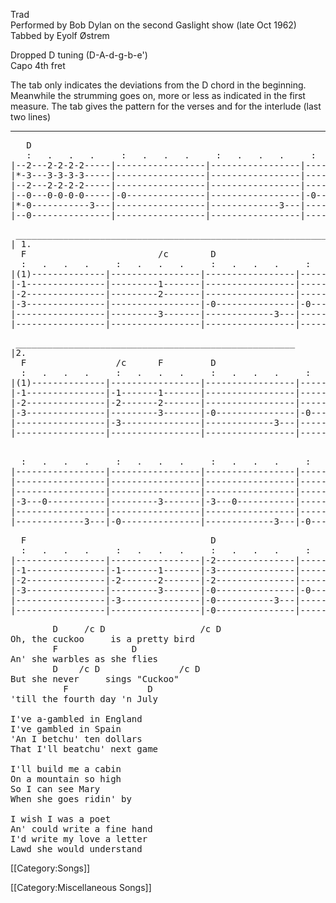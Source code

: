 Trad<br>
Performed by Bob Dylan on the second Gaslight show (late Oct 1962)<br>
Tabbed by Eyolf Østrem

Dropped D tuning (D-A-d-g-b-e')<br>
Capo 4th fret

The tab only indicates the deviations from the D chord in the
beginning. Meanwhile the strumming goes on, more or less as indicated
in the first measure. The tab gives the pattern for the verses and for
the interlude (last two lines)

----
<pre class="tab">
   D
   :   .   .   .     :   .   .   .     :   .   .   .     :   .   .   .
|--2---2-2-2-2-----|-----------------|-----------------|-----------------|
|*-3---3-3-3-3-----|-----------------|-----------------|-----------------|
|--2---2-2-2-2-----|-----------------|-----------------|-----------------|
|--0---0-0-0-0-----|-0---------------|-----------------|-0---------------|
|*-0-----------3---|-----------------|-------------3---|-----------------|
|--0---------------|-----------------|-----------------|-----------------|
</pre>
<pre class="tab">
 _______________________________________________________________________
| 1.                                                                    |
  F                         /c        D
  :   .   .   .     :   .   .   .     :   .   .   .     :   .   .   .
|(1)--------------|-----------------|-----------------|-----------------||
|-1---------------|---------1-------|-----------------|----------------*||
|-2---------------|---------2-------|-----------------|-----------------||
|-3---------------|-----------------|-0---------------|-0---------------||
|-----------------|---------3-------|-------------3---|----------------*||
|-----------------|-----------------|-----------------|-----------------||
</pre>
<pre class="tab">
 _____________________________________________________
|2.
  F                 /c      F         D
  :   .   .   .     :   .   .   .     :   .   .   .     :   .   .   .
|(1)--------------|-----------------|-----------------|-----------------|
|-1---------------|-1-------1-------|-----------------|-----------------|
|-2---------------|-2-------2-------|-----------------|-----------------|
|-3---------------|---------3-------|-0---------------|-0-------3-------|
|-----------------|-3---------------|-------------3---|-----------------|
|-----------------|-----------------|-----------------|-----------------|
</pre>
<pre class="tab">

  :   .   .   .     :   .   .   .     :   .   .   .     :   .   .   .
|-----------------|-----------------|-----------------|-----------------|
|-----------------|-----------------|-----------------|-----------------|
|-----------------|-----------------|-----------------|-----------------|
|-3---0-----------|---------3-------|-3---0-----------|---------0-------|
|-----------------|-----------------|-----------------|-----------------|
|-------------3---|-0---------------|-------------3---|-0---------------|
</pre>
<pre class="tab">
  F                                   D
  :   .   .   .     :   .   .   .     :   .   .   .     :   .   .   .
|-----------------|-----------------|-2---------------|-----------------|
|-1---------------|-1-------1-------|-3---------------|-----------------|
|-2---------------|-2-------2-------|-2---------------|-----------------|
|-3---------------|---------3-------|-0---------------|-0---------------|
|-----------------|-3---------------|-0-----------3---|-----------------|
|-----------------|-----------------|-0---------------|-----------------|
</pre>

<pre class="verse">
        D     /c D                  /c D
Oh, the cuckoo     is a pretty bird
        F              D
An' she warbles as she flies
        D    /c D               /c D
But she never     sings "Cuckoo"
          F               D
'till the fourth day 'n July

I've a-gambled in England
I've gambled in Spain
'An I betchu' ten dollars
That I'll beatchu' next game

I'll build me a cabin
On a mountain so high
So I can see Mary
When she goes ridin' by

I wish I was a poet
An' could write a fine hand
I'd write my love a letter
Lawd she would understand
</pre>

[[Category:Songs]]

[[Category:Miscellaneous Songs]]